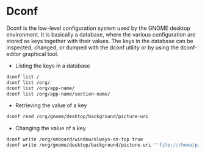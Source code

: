# Dconf

Dconf is the low-level configuration system used by the GNOME desktop environment. It is basically a database, where the various configuration are stored as keys together with their values. The keys in the database can be inspected, changed, or dumped with the dconf utility or by using the dconf-editor graphical tool.

- Listing the keys in a database

```bash
dconf list /
dconf list /org/
dconf list /org/app-name/
dconf list /org/app-name/section-name/
```

- Retrieving the value of a key

```bash
dconf read /org/gnome/desktop/background/picture-uri
```

- Changing the value of a key

```bash
dconf write /org/onboard/window/olways-on-top true
dconf write /org/gnome/desktop/background/picture-uri "'file:///home/pics/wallpapers/3.jpg'"
```

